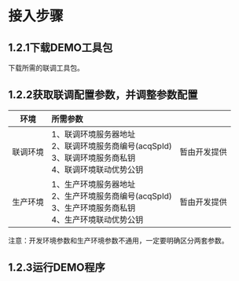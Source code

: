 # 接入步骤

## 1.2.1下载DEMO工具包

下载所需的联调工具包。

## 1.2.2获取联调配置参数，并调整参数配置

            
|	环境	 |	所需参数	  |	  	|
|:--------:|:--------|:--------:|
|联调环境|1、联调环境服务器地址<br> 2、联调环境服务商编号(acqSpId)<br> 3、联调环境服务商私钥<br> 4、联调环境联动优势公钥|暂由开发提供|
|生产环境|1、生产环境服务器地址<br> 2、生产环境服务商编号(acqSpId)<br> 3、生产环境服务商私钥<br> 4、生产环境联动优势公钥|暂由开发提供|

注意：开发环境参数和生产环境参数不通用，一定要明确区分两套参数。

## 1.2.3运行DEMO程序
